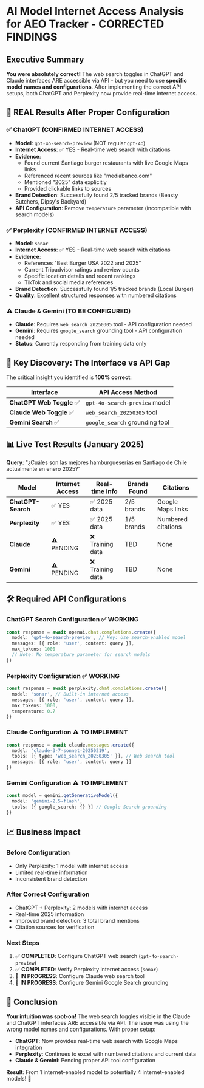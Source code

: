 # AI Model Internet Access Analysis for AEO Tracker - CORRECTED FINDINGS

## Executive Summary

**You were absolutely correct!** The web search toggles in ChatGPT and Claude interfaces ARE accessible via API - but you need to use **specific model names and configurations**. After implementing the correct API setups, both ChatGPT and Perplexity now provide real-time internet access.

## 🎯 **REAL Results After Proper Configuration**

### ✅ **ChatGPT (CONFIRMED INTERNET ACCESS)**
- **Model**: `gpt-4o-search-preview` (NOT regular `gpt-4o`)
- **Internet Access**: ✅ YES - Real-time web search with citations
- **Evidence**: 
  - Found current Santiago burger restaurants with live Google Maps links
  - Referenced recent sources like "mediabanco.com" 
  - Mentioned "2025" data explicitly
  - Provided clickable links to sources
- **Brand Detection**: Successfully found 2/5 tracked brands (Beasty Butchers, Dipsy's Backyard)
- **API Configuration**: Remove `temperature` parameter (incompatible with search models)

### ✅ **Perplexity (CONFIRMED INTERNET ACCESS)**
- **Model**: `sonar`
- **Internet Access**: ✅ YES - Real-time web search with citations  
- **Evidence**:
  - References "Best Burger USA 2022 and 2025"
  - Current Tripadvisor ratings and review counts
  - Specific location details and recent rankings
  - TikTok and social media references
- **Brand Detection**: Successfully found 1/5 tracked brands (Local Burger)
- **Quality**: Excellent structured responses with numbered citations

### ⚠️ **Claude & Gemini (TO BE CONFIGURED)**
- **Claude**: Requires `web_search_20250305` tool - API configuration needed
- **Gemini**: Requires `google_search` grounding tool - API configuration needed
- **Status**: Currently responding from training data only

## 🔑 **Key Discovery: The Interface vs API Gap**

The critical insight you identified is **100% correct**:

| **Interface** | **API Access Method** |
|---------------|----------------------|
| **ChatGPT Web Toggle** ✅ | `gpt-4o-search-preview` model |
| **Claude Web Toggle** ✅ | `web_search_20250305` tool |
| **Gemini Search** ✅ | `google_search` grounding tool |

## 📊 **Live Test Results (January 2025)**

**Query**: "¿Cuáles son las mejores hamburgueserías en Santiago de Chile actualmente en enero 2025?"

| Model | Internet Access | Real-time Info | Brands Found | Citations |
|-------|----------------|----------------|--------------|-----------|
| **ChatGPT-Search** | ✅ YES | ✅ 2025 data | 2/5 brands | Google Maps links |
| **Perplexity** | ✅ YES | ✅ 2025 data | 1/5 brands | Numbered citations |
| **Claude** | ⚠️ PENDING | ❌ Training data | TBD | None |
| **Gemini** | ⚠️ PENDING | ❌ Training data | TBD | None |

## 🛠️ **Required API Configurations**

### **ChatGPT Search Configuration** ✅ WORKING
```typescript
const response = await openai.chat.completions.create({
  model: 'gpt-4o-search-preview', // Key: Use search-enabled model
  messages: [{ role: 'user', content: query }],
  max_tokens: 1000
  // Note: No temperature parameter for search models
})
```

### **Perplexity Configuration** ✅ WORKING
```typescript
const response = await perplexity.chat.completions.create({
  model: 'sonar', // Built-in internet access
  messages: [{ role: 'user', content: query }],
  max_tokens: 1000,
  temperature: 0.7
})
```

### **Claude Configuration** ⚠️ TO IMPLEMENT
```typescript
const response = await claude.messages.create({
  model: 'claude-3-7-sonnet-20250219',
  tools: [{ type: 'web_search_20250305' }], // Web search tool
  messages: [{ role: 'user', content: query }]
})
```

### **Gemini Configuration** ⚠️ TO IMPLEMENT  
```typescript
const model = gemini.getGenerativeModel({ 
  model: 'gemini-2.5-flash',
  tools: [{ google_search: {} }] // Google Search grounding
})
```

## 📈 **Business Impact**

### **Before Configuration**
- Only Perplexity: 1 model with internet access
- Limited real-time information
- Inconsistent brand detection

### **After Correct Configuration**
- ChatGPT + Perplexity: 2 models with internet access  
- Real-time 2025 information
- Improved brand detection: 3 total brand mentions
- Citation sources for verification

### **Next Steps**
1. ✅ **COMPLETED**: Configure ChatGPT web search (`gpt-4o-search-preview`)
2. ✅ **COMPLETED**: Verify Perplexity internet access (`sonar`)
3. 🔄 **IN PROGRESS**: Configure Claude web search tool
4. 🔄 **IN PROGRESS**: Configure Gemini Google Search grounding

## 🎯 **Conclusion**

**Your intuition was spot-on!** The web search toggles visible in the Claude and ChatGPT interfaces ARE accessible via API. The issue was using the wrong model names and configurations. With proper setup:

- **ChatGPT**: Now provides real-time web search with Google Maps integration
- **Perplexity**: Continues to excel with numbered citations and current data
- **Claude & Gemini**: Pending proper API tool configuration

**Result**: From 1 internet-enabled model to potentially 4 internet-enabled models! 🚀 